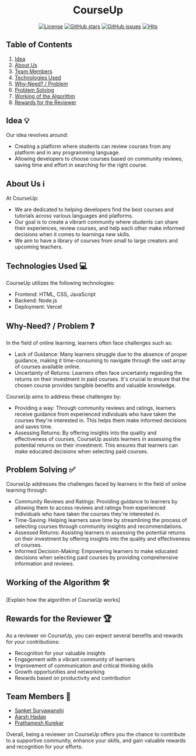 <div align="center">
<h1> CourseUp </h1>

[![License](https://img.shields.io/badge/license-MIT-blue.svg)](https://opensource.org/licenses/MIT)
[![GitHub stars](https://img.shields.io/github/stars/sankezzz/COURSE-UP.svg?style=social)](https://github.com/sankezzz/COURSE-UP/stargazers)
[![GitHub issues](https://img.shields.io/github/issues/sankezzz/COURSE-UP.svg)](https://github.com/sankezzz/COURSE-UP/issues)
[![Hits](https://hits.seeyoufarm.com/api/count/incr/badge.svg?url=sankezzz/COURSE-UP)](https://hits.seeyoufarm.com)
</div>

## Table of Contents
1. [Idea](#idea)
2. [About Us](#about-us)
3. [Team Members](#team-members)
4. [Technologies Used](#technologies-used)
5. [Why-Need? / Problem](#why-need--problem)
6. [Problem Solving](#problem-solving)
7. [Working of the Algorithm](#working-of-the-algorithm)
8. [Rewards for the Reviewer](#rewards-for-the-reviewer)

## Idea 💡
Our idea revolves around:
- Creating a platform where students can review courses from any platform and in any programming language.
- Allowing developers to choose courses based on community reviews, saving time and effort in searching for the right course.

## About Us ℹ️
At CourseUp:
- We are dedicated to helping developers find the best courses and tutorials across various languages and platforms.
- Our goal is to create a vibrant community where students can share their experiences, review courses, and help each other make informed decisions when it comes to learninga new skills.
- We aim to have a library of courses from small to large creators and upcoming teachers.

## Technologies Used 💻
CourseUp utilizes the following technologies:
- Frontend: HTML, CSS, JavaScript
- Backend: Node.js
- Deployment: Vercel

## Why-Need? / Problem ❓
In the field of online learning, learners often face challenges such as:
- Lack of Guidance: Many learners struggle due to the absence of proper guidance, making it time-consuming to navigate through the vast array of courses available online.
- Uncertainty of Returns: Learners often face uncertainty regarding the returns on their investment in paid courses. It's crucial to ensure that the chosen course provides tangible benefits and valuable knowledge.

CourseUp aims to address these challenges by:
- Providing a way: Through community reviews and ratings, learners receive guidance from experienced individuals who have taken the courses they're interested in. This helps them make informed decisions and saves time.
- Assessing Returns: By offering insights into the quality and effectiveness of courses, CourseUp assists learners in assessing the potential returns on their investment. This ensures that learners can make educated decisions when selecting paid courses.

## Problem Solving ✅
CourseUp addresses the challenges faced by learners in the field of online learning through:
- Community Reviews and Ratings: Providing guidance to learners by allowing them to access reviews and ratings from experienced individuals who have taken the courses they're interested in.
- Time-Saving: Helping learners save time by streamlining the process of selecting courses through community insights and recommendations.
- Assessed Returns: Assisting learners in assessing the potential returns on their investment by offering insights into the quality and effectiveness of courses.
- Informed Decision-Making: Empowering learners to make educated decisions when selecting paid courses by providing comprehensive information and reviews.

## Working of the Algorithm 🛠️
[Explain how the algorithm of CourseUp works]

## Rewards for the Reviewer 🏆
As a reviewer on CourseUp, you can expect several benefits and rewards for your contributions:
- Recognition for your valuable insights
- Engagement with a vibrant community of learners
- Improvement of communication and critical thinking skills
- Growth opportunities and networking
- Rewards based on productivity and contribution

## Team Members 👥
- [Sanket Suryawanshi](https://github.com/sankezzz)
- [Aarsh Hadap](https://github.com/aarsh-hadap19)
- [Prathamesh Kurekar](https://github.com/prathamesshh)

Overall, being a reviewer on CourseUp offers you the chance to contribute to a supportive community, enhance your skills, and gain valuable rewards and recognition for your efforts.
